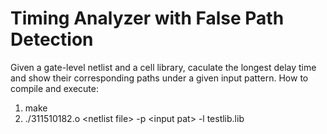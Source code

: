 # Timing Analyzer with False Path Detection
Given a gate-level netlist and a cell library, caculate the longest delay time and show their corresponding paths under a given input pattern.
How to compile and execute:
  1. make
  2. ./311510182.o \<netlist file\> -p \<input pat\> -l testlib.lib
